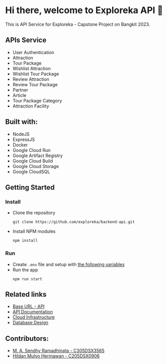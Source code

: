 # Hi there, welcome to Exploreka API 👋
This is API Service for Exploreka - Capstone Project on Bangkit 2023.

## APIs Service
- User Authentication
- Attraction
- Tour Package
- Wishlist Attraction
- Wishlist Tour Package
- Review Attraction
- Review Tour Package
- Partner
- Article
- Tour Package Category
- Attraction Facility

## Built with:
- NodeJS
- ExpressJS
- Docker
- Google Cloud Run
- Google Artifact Registry
- Google Cloud Build
- Google Cloud Storage
- Google CloudSQL

## Getting Started
### Install
- Clone the repository
  ```
  git clone https://github.com/exploreka/backend-api.git
  ```
- Install NPM modules
  ```
  npm install
  ```

### Run
- Create `.env` file and setup with [the following variables](env.example)
- Run the app
  ```
  npm run start
  ```

## Related links
- [Base URL - API](https://exploreka-x5mwrabp6a-et.a.run.app/)
- [API Documentation](https://documenter.getpostman.com/view/25237784/2s93sW7a5e)
- [Cloud Infrastructure](https://drive.google.com/file/d/1w7NKs-BuqejFDr0wC9ILYz3_tre5wRO3/view?usp=sharing)
- [Database Design](https://drive.google.com/file/d/1ccFxubUJpN_jV7pOlr_M0uDKJqMjEg6B/view?usp=sharing)

## Contributors:
- [M. A. Sendhy Ramadhinata - C305DSX3565](https://github.com/sendhyrama)
- [Hildan Mulyo Hermawan - C205DSX0906](https://github.com/Hildan2002)
